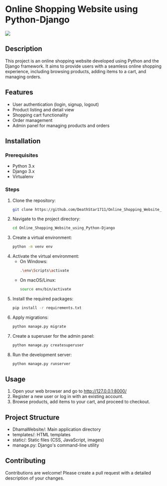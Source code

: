# Online Shopping Website using Python-Django

![](https://github.com/Online_Shopping_Website_using_Python-Django/addidas.gif)

## Description
This project is an online shopping website developed using Python and the Django framework. It aims to provide users with a seamless online shopping experience, including browsing products, adding items to a cart, and managing orders.

## Features
- User authentication (login, signup, logout)
- Product listing and detail view
- Shopping cart functionality
- Order management
- Admin panel for managing products and orders

## Installation

### Prerequisites
- Python 3.x
- Django 3.x
- Virtualenv

### Steps
1. Clone the repository:
   ```bash
   git clone https://github.com/DeathStar1711/Online_Shopping_Website_using_Python-Django.git
2. Navigate to the project directory:
    ```bash
    cd Online_Shopping_Website_using_Python-Django
3. Create a virtual environment:
    ```bash
    python -m venv env    
4. Activate the virtual environment:
    - On Windows:
      ```bash
      .\env\Scripts\activate
    - On macOS/Linux:
      ```bash
      source env/bin/activate
5. Install the required packages:
    ```bash
    pip install -r requirements.txt
6. Apply migrations:
    ```bash
    python manage.py migrate
7. Create a superuser for the admin panel:
    ```bash
    python manage.py createsuperuser
8. Run the development server:
    ```bash
    python manage.py runserver
    
## Usage
1. Open your web browser and go to http://127.0.0.1:8000/
2. Register a new user or log in with an existing account.
3. Browse products, add items to your cart, and proceed to checkout.

## Project Structure
- DhamaWebsite/: Main application directory
- templates/: HTML templates
- static/: Static files (CSS, JavaScript, images)
- manage.py: Django's command-line utility

## Contributing
Contributions are welcome! Please create a pull request with a detailed description of your changes.
